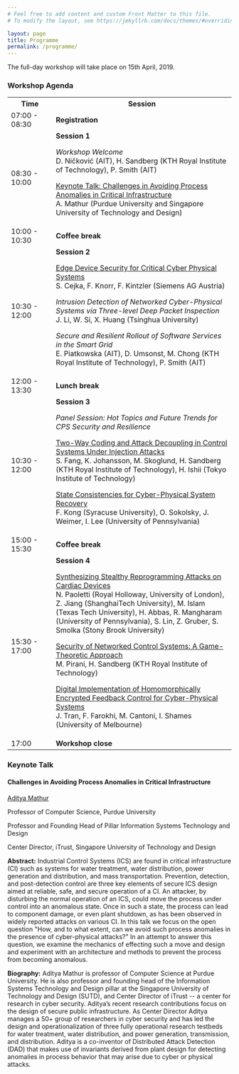 ```yaml
---
# Feel free to add content and custom Front Matter to this file.
# To modify the layout, see https://jekyllrb.com/docs/themes/#overriding-theme-defaults

layout: page
title: Programme
permalink: /programme/
---
```


The full-day workshop will take place on 15th April, 2019.

<h3>Workshop Agenda</h3>

<table style="width:100%">
  <col width="20%">
  <col width="80%">
 <tr>
   <th>Time</th>
   <th>Session</th>
 </tr>
 <tr>
   <td>07:00 - 08:30</td>
   <td><b>Registration</b></td>
 </tr>
 <tr>
   <td>08:30 - 10:00</td>
   <td>
   <b>Session 1</b>
   <p><em>Workshop Welcome</em><br>
   D. Ničković (AIT), H. Sandberg (KTH Royal Institute of Technology), P. Smith (AIT)
   </p>
   <p><a href="#keynote">Keynote Talk: Challenges in Avoiding Process Anomalies in Critical Infrastructure</a><br>
   A. Mathur (Purdue University and Singapore University of Technology and Design)
   </p>
   </td>
 </tr>
 <tr>
   <td>10:00 - 10:30</td>
   <td>
   <b>Coffee break</b>
   </td>
 </tr>
 <tr>
   <td>10:30 - 12:00</td>
   <td>
   <b>Session 2</b>
   <p><a href="../assets/papers/cejka-cps-sr-2019.pdf">Edge Device Security for Critical Cyber Physical Systems</a><br>
   S. Cejka, F. Knorr, F. Kintzler (Siemens AG Austria)
   </p>
   <p><em>Intrusion Detection of Networked Cyber-Physical Systems via Three-level Deep Packet Inspection</em><br>
   J. Li, W. Si, X. Huang (Tsinghua University)
   </p>
   <p><em>Secure and Resilient Rollout of Software Services in the Smart Grid</em><br>
   E. Piatkowska (AIT), D. Umsonst, M. Chong (KTH Royal Institute of Technology), P. Smith (AIT)
   </p>
   </td>
 </tr>
 <tr>
   <td>12:00 - 13:30</td>
   <td>
   <b>Lunch break</b>
   </td>
 </tr>
 <tr>
   <td>10:30 - 12:00</td>
   <td>
   <b>Session 3</b>
   <p><em>Panel Session: Hot Topics and Future Trends for CPS Security and Resilience</em>
   </p>
   <p><a href="../assets/papers/fang-cps-sr-2019.pdf">Two-Way Coding and Attack Decoupling in Control Systems Under Injection Attacks</a><br>
   S. Fang, K. Johansson, M. Skoglund, H. Sandberg (KTH Royal Institute of Technology), H. Ishii (Tokyo Institute of Technology)
   </p>
   <p><a href="../assets/papers/kong-cps-sr-2019.pdf">State Consistencies for Cyber-Physical System Recovery</a><br>
   F. Kong (Syracuse University), O. Sokolsky, J. Weimer, I. Lee (University of Pennsylvania)
   </p>
   </td>
 </tr>
 <tr>
   <td>15:00 - 15:30</td>
   <td>
   <b>Coffee break</b>
   </td>
 </tr>
 <tr>
   <td>15:30 - 17:00</td>
   <td>
   <b>Session 4</b>
   <p><a href="../assets/papers/paoletti-cps-sr-2019.pdf">Synthesizing Stealthy Reprogramming Attacks on Cardiac Devices</a><br>
   N. Paoletti (Royal Holloway, University of London), Z. Jiang (ShanghaiTech University), M. Islam (Texas Tech University), H. Abbas, R. Mangharam (University of Pennsylvania), S. Lin, Z. Gruber, S. Smolka (Stony Brook University)
   </p>
   <p><a href="../assets/papers/pirani-cps-sr-2019.pdf">Security of Networked Control Systems: A Game-Theoretic Approach</a><br>
   M. Pirani, H. Sandberg (KTH Royal Institute of Technology)
   </p>
   <p><a href="../assets/papers/tran-cps-sr-2019.pdf">Digital Implementation of Homomorphically Encrypted Feedback Control for Cyber-Physical Systems</a><br>
   J. Tran, F. Farokhi, M. Cantoni, I. Shames (University of Melbourne)
   </p>
   </td>
 </tr>
 <tr>
   <td>17:00</td>
   <td>
   <b>Workshop close</b>
   </td>
 </tr>
</table>

<h3 id="keynote">Keynote Talk</h3>

<h4>Challenges in Avoiding Process Anomalies in Critical Infrastructure</h4>

[Aditya Mathur](https://www.cs.purdue.edu/homes/apm/)

Professor of Computer Science, Purdue University

Professor and Founding Head of Pillar Information Systems Technology and Design

Center Director, iTrust, Singapore University of Technology and Design

**Abstract:** Industrial Control Systems (ICS) are found in critical infrastructure (CI) such as systems for water treatment, water distribution, power generation and distribution, and mass transportation. Prevention, detection, and post-detection control are three key elements of secure ICS design aimed at reliable, safe, and secure operation of a CI. An attacker, by disturbing  the normal operation of an ICS, could move the process under control into an anomalous state. Once in such a state, the process can lead to component damage, or even plant shutdown, as has been observed in widely reported attacks on various CI. In this talk we focus on the open question "How, and to what extent, can we avoid such process anomalies in the presence of cyber-physical attacks?" In an attempt to answer this question, we examine the mechanics of effecting such a move and design and experiment with an architecture and methods to prevent the process from becoming anomalous.

**Biography:** Aditya Mathur is professor of Computer Science at Purdue University. He is also  professor and founding head of the Information Systems Technology and Design pillar at the Singapore University of Technology and Design (SUTD), and  Center Director of iTrust -- a center for research in cyber security. Aditya’s recent research contributions focus on the design of secure public infrastructure. As Center Director Aditya manages a 50+ group of researchers in cyber security and has led the design and operationalization of three fully operational research testbeds for water treatment, water distribution, and power generation, transmission, and distribution. Aditya is a co-inventor of Distributed Attack Detection (DAD) that makes use of invariants derived from plant design for detecting anomalies in process behavior that may arise due to cyber or physical attacks.
